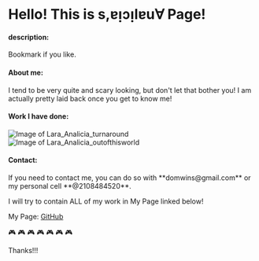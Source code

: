 
<h1>Hello! This is s,ɐᴉɔᴉlɐu∀ Page!</h1>

<h4>description:</h4>
<p> Bookmark if you like.</p>

<h4> About me: </h4> 
<p> I tend to be very quite and scary looking, 
but don't let that bother you! I am actually pretty laid back once you get to know me!</p>

<h4> Work I have done: </h4>

![Image of Lara_Analicia_turnaround](https://Tanksteezy.github.io/Lara_Analicia_turnaround.jpg)
![Image of Lara_Analicia_outofthisworld](https://Tanksteezy.github.io/Lara_Analicia_outofthisworld.jpg)
 
<h4>Contact: </h4> 
<p> If you need to contact me, you can do so with
**domwins@gmail.com** or my personal cell **@2108484520**.</p>

 <body> I will try to contain ALL of my work in My Page linked below!
 
 
 <f1> My Page: <f1/> [GitHub](https://github.com/Tanksteezy/Highlighted_Work.git)


:video_game: :video_game: :video_game: :video_game: :video_game: :video_game: :video_game:

 <f1> Thanks!!! <f/>
